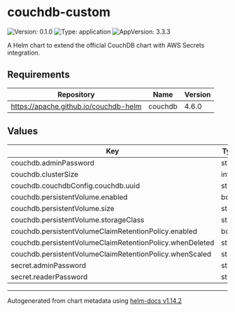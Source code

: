 # couchdb-custom

![Version: 0.1.0](https://img.shields.io/badge/Version-0.1.0-informational?style=flat-square) ![Type: application](https://img.shields.io/badge/Type-application-informational?style=flat-square) ![AppVersion: 3.3.3](https://img.shields.io/badge/AppVersion-3.3.3-informational?style=flat-square)

A Helm chart to extend the official CouchDB chart with AWS Secrets integration.

## Requirements

| Repository | Name | Version |
|------------|------|---------|
| https://apache.github.io/couchdb-helm | couchdb | 4.6.0 |

## Values

| Key | Type | Default | Description |
|-----|------|---------|-------------|
| couchdb.adminPassword | string | `"REPLACE_ME_ADMIN_PASSWORD"` |  |
| couchdb.clusterSize | int | `1` |  |
| couchdb.couchdbConfig.couchdb.uuid | string | `"REPLACE_ME_UUID"` |  |
| couchdb.persistentVolume.enabled | bool | `true` |  |
| couchdb.persistentVolume.size | string | `"10Gi"` |  |
| couchdb.persistentVolume.storageClass | string | `"gp3-encrypted"` |  |
| couchdb.persistentVolumeClaimRetentionPolicy.enabled | bool | `true` |  |
| couchdb.persistentVolumeClaimRetentionPolicy.whenDeleted | string | `"Delete"` |  |
| couchdb.persistentVolumeClaimRetentionPolicy.whenScaled | string | `"Retain"` |  |
| secret.adminPassword | string | `"REPLACE_ME_ADMIN_PASSWORD"` |  |
| secret.readerPassword | string | `"REPLACE_ME_READER_PASSWORD"` |  |

----------------------------------------------
Autogenerated from chart metadata using [helm-docs v1.14.2](https://github.com/norwoodj/helm-docs/releases/v1.14.2)
